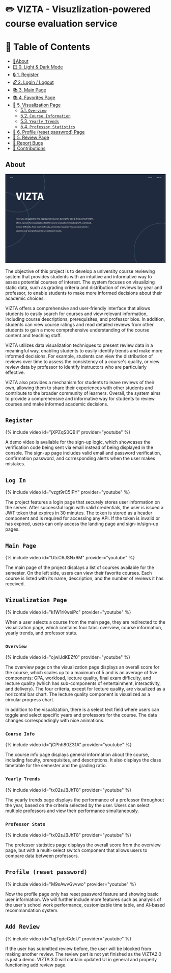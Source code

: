 # ✏️ VIZTA - Visuzlization-powered course evaluation service

  
# 📖 Table of Contents

- [🚀About](#About)
- [🪟 0. Light & Dark Mode](#lightdarkmode)
- [🔒 1. Register](#register)
- [🔓 2. Login / Logout](#loginandlogout)
- [📚 3. Main Page](#main)
- [📚 4. Favorites Page](#favorites)
- [📕 5. Visualization Page](#visualization)
	- [5.1. `Overview`](#overview)
	- [5.2. `Course Information`](#courseinfo)
	- [5.3. `Yearly Trends`](#yearlytrends)
	- [5.4. `Professor Statistics`](#professorstats)
- [📅 6. Profile (reset passwrod) Page](#profile)
- [📕 5. Review Page](#review)
- [🚒 Report Bugs](#-report-bugs)
- [💌 Contributions](#-contributions)

  

## About <a name="about"></a>

  

<img src="./img/landing.png"/>

  

The objective of this project is to develop a university course reviewing system that provides students with an intuitive and informative way to assess potential courses of interest. The system focuses on visualizing static data, such as grading criteria and distribution of reviews by year and professor, to enable students to make more informed decisions about their academic choices.

  

VIZTA offers a comprehensive and user-friendly interface that allows students to easily search for courses and view relevant information, including course descriptions, prerequisites, and professor bios. In addition, students can view course ratings and read detailed reviews from other students to gain a more comprehensive understanding of the course content and teaching staff.

  

VIZTA utilizes data visualization techniques to present review data in a meaningful way, enabling students to easily identify trends and make more informed decisions. For example, students can view the distribution of reviews over time to assess the consistency of a course's quality, or view review data by professor to identify instructors who are particularly effective.

  

VIZTA also provides a mechanism for students to leave reviews of their own, allowing them to share their experiences with other students and contribute to the broader community of learners. Overall, the system aims to provide a comprehensive and informative way for students to review courses and make informed academic decisions.

  
  

## `Register` <a name="register"></a>

  

{% include video id="jXPZqS0QBII" provider="youtube" %}

  

A demo video is available for the sign-up logic, which showcases the verification code being sent via email instead of being displayed in the console. The sign-up page includes valid email and password verification, confirmation password, and corresponding alerts when the user makes mistakes.

  

## `Log In`  <a name="loginandlogout"></a>

  

{% include video id="vzgt9rC5IPY" provider="youtube" %}

  

The project features a login page that securely stores user information on the server. After successful login with valid credentials, the user is issued a JWT token that expires in 30 minutes. The token is stored as a header component and is required for accessing any API. If the token is invalid or has expired, users can only access the landing page and sign-in/sign-up pages.

## `Main Page`  <a name="main"></a>

  

{% include video id="UtcC6JSNx6M" provider="youtube" %}

  

The main page of the project displays a list of courses available for the semester. On the left side, users can view their favorite courses. Each course is listed with its name, description, and the number of reviews it has received.

  

## `Vizualization Page`  <a name="visualization"></a>

  

{% include video id="k1W1rKweiPc" provider="youtube" %}

  

When a user selects a course from the main page, they are redirected to the visualization page, which contains four tabs: overview, course information, yearly trends, and professor stats.

  

### `Overview`  <a name="overview"></a>

  

{% include video id="ojwIJdKEZf0" provider="youtube" %}

  

The overview page on the visualization page displays an overall score for the course, which scales up to a maximum of 5 and is an average of five components: GPA, workload, lecture quality, final exam difficulty, and lecture quality (which has sub-components of entertainment, interactivity, and delivery). The four criteria, except for lecture quality, are visualized as a horizontal bar chart. The lecture quality component is visualized as a circular progress chart.

  

In addition to the visualization, there is a select text field where users can toggle and select specific years and professors for the course. The data changes correspondingly with nice animations.

  

### `Course Info`  <a name="courseinfo"></a>

  

{% include video id="jCPhh80Z31A" provider="youtube" %}

  

The course info page displays general information about the course, including faculty, prerequisites, and descriptions. It also displays the class timetable for the semester and the grading ratio.

  

### `Yearly Trends`  <a name="yearlytrends"></a>

  

{% include video id="tx02sJBJhT8" provider="youtube" %}

  

The yearly trends page displays the performance of a professor throughout the year, based on the criteria selected by the user. Users can select multiple professors and view their performance simultaneously.

  

### `Professor Stats`  <a name="professorstats"></a>

  

{% include video id="tx02sJBJhT8" provider="youtube" %}

  

The professor statistics page displays the overall score from the overview page, but with a multi-select switch component that allows users to compare data between professors.

  

## `Profile (reset password)`  <a name="profile"></a>

  

{% include video id="M9sAwvGvvwo" provider="youtube" %}

  

Now the profile page only has reset password feature and showing basic user information. We will further include more features such as analysis of the user's school work performance, customizable time table, and AI-based recommandation system.

  

## `Add Review`   <a name="review"></a>

  

{% include video id="tqjTgdcGdoU" provider="youtube" %}

  

If the user has submitted review before, the user will be blocked from making another review. The review part is not yet finished as the VIZTA2.0 is just a demo. VIZTA 3.0 will contain updated UI in general and properly functioning add review page.